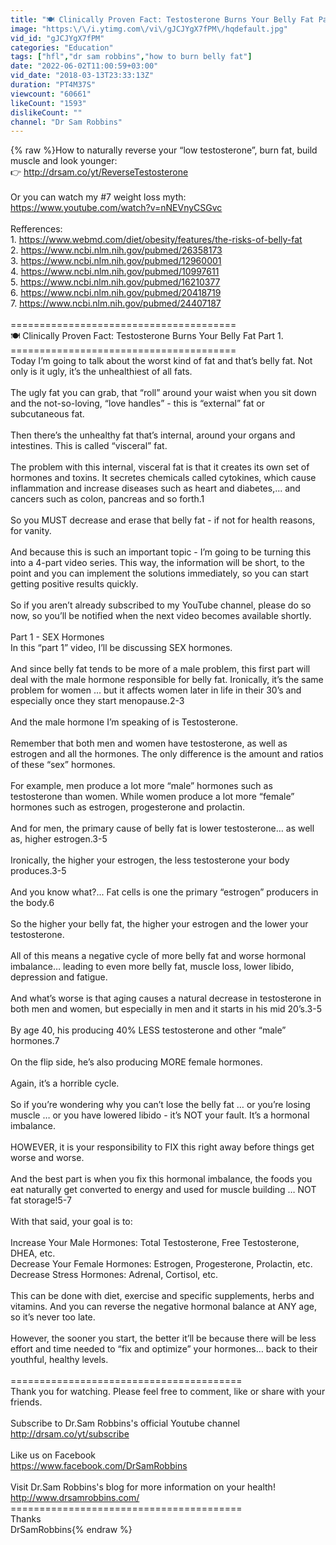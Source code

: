 ```yaml
---
title: "🍽️ Clinically Proven Fact: Testosterone Burns Your Belly Fat Part 1.- by Dr Sam Robbins"
image: "https:\/\/i.ytimg.com\/vi\/gJCJYgX7fPM\/hqdefault.jpg"
vid_id: "gJCJYgX7fPM"
categories: "Education"
tags: ["hfl","dr sam robbins","how to burn belly fat"]
date: "2022-06-02T11:00:59+03:00"
vid_date: "2018-03-13T23:33:13Z"
duration: "PT4M37S"
viewcount: "60661"
likeCount: "1593"
dislikeCount: ""
channel: "Dr Sam Robbins"
---
```

{% raw %}How to naturally reverse your “low testosterone”, burn fat, build muscle and look younger:<br />👉 <a rel="nofollow" target="blank" href="http://drsam.co/yt/ReverseTestosterone">http://drsam.co/yt/ReverseTestosterone</a><br /><br />Or you can watch my #7 weight loss myth:<br /><a rel="nofollow" target="blank" href="https://www.youtube.com/watch?v=nNEVnyCSGvc">https://www.youtube.com/watch?v=nNEVnyCSGvc</a><br /><br />Refferences:<br />1. <a rel="nofollow" target="blank" href="https://www.webmd.com/diet/obesity/features/the-risks-of-belly-fat">https://www.webmd.com/diet/obesity/features/the-risks-of-belly-fat</a><br />2. <a rel="nofollow" target="blank" href="https://www.ncbi.nlm.nih.gov/pubmed/26358173">https://www.ncbi.nlm.nih.gov/pubmed/26358173</a><br />3. <a rel="nofollow" target="blank" href="https://www.ncbi.nlm.nih.gov/pubmed/12960001">https://www.ncbi.nlm.nih.gov/pubmed/12960001</a><br />4. <a rel="nofollow" target="blank" href="https://www.ncbi.nlm.nih.gov/pubmed/10997611">https://www.ncbi.nlm.nih.gov/pubmed/10997611</a><br />5. <a rel="nofollow" target="blank" href="https://www.ncbi.nlm.nih.gov/pubmed/16210377">https://www.ncbi.nlm.nih.gov/pubmed/16210377</a><br />6. <a rel="nofollow" target="blank" href="https://www.ncbi.nlm.nih.gov/pubmed/20418719">https://www.ncbi.nlm.nih.gov/pubmed/20418719</a><br />7. <a rel="nofollow" target="blank" href="https://www.ncbi.nlm.nih.gov/pubmed/24407187">https://www.ncbi.nlm.nih.gov/pubmed/24407187</a><br /><br />=======================================<br />🍽️ Clinically Proven Fact: Testosterone Burns Your Belly Fat Part 1.<br />=======================================<br />Today I’m going to talk about the worst kind of fat and that’s belly fat. Not only is it ugly, it’s the unhealthiest of all fats. <br /><br />The ugly fat you can grab, that “roll” around your waist when you sit down and the not-so-loving, “love handles” - this is “external” fat or subcutaneous fat. <br /><br />Then there’s the unhealthy fat that’s internal, around your organs and intestines. This is called “visceral” fat. <br /><br />The problem with this internal, visceral fat is that it creates its own set of hormones and toxins. It secretes chemicals called cytokines, which cause inflammation and increase diseases such as heart and diabetes,... and cancers such as colon, pancreas and so forth.1<br /><br />So you MUST decrease and erase that belly fat - if not for health reasons, for vanity.<br /><br />And because this is such an important topic - I’m going to be turning this into a 4-part video series. This way, the information will be short, to the point and you can implement the solutions immediately, so you can start getting positive results quickly.<br /><br />So if you aren’t already subscribed to my YouTube channel, please do so now, so you’ll be notified when the next video becomes available shortly.<br /><br />Part 1 - SEX Hormones<br />In this “part 1” video, I’ll be discussing SEX hormones.<br /><br />And since belly fat tends to be more of a male problem, this first part will deal with the male hormone responsible for belly fat. Ironically, it’s the same problem for women … but it affects women later in life in their 30’s and especially once they start menopause.2-3<br /><br />And the male hormone I’m speaking of is Testosterone. <br /><br />Remember that both men and women have testosterone, as well as estrogen and all the hormones. The only difference is the amount and ratios of these “sex” hormones. <br /><br />For example, men produce a lot more “male” hormones such as testosterone than women. While women produce a lot more “female” hormones such as estrogen, progesterone and prolactin.<br /><br />And for men, the primary cause of belly fat is lower testosterone… as well as, higher estrogen.3-5<br /><br />Ironically, the higher your estrogen, the less testosterone your body produces.3-5<br /><br />And you know what?... Fat cells is one the primary “estrogen” producers in the body.6 <br /><br />So the higher your belly fat, the higher your estrogen and the lower your testosterone. <br /><br />All of this means a negative cycle of more belly fat and worse hormonal imbalance… leading to even more belly fat, muscle loss, lower libido, depression and fatigue.<br /><br />And what’s worse is that aging causes a natural decrease in testosterone in both men and women, but especially in men and it starts in his mid 20’s.3-5 <br /><br />By age 40, his producing 40% LESS testosterone and other “male” hormones.7<br /><br />On the flip side, he’s also producing MORE female hormones.<br /><br />Again, it’s a horrible cycle.<br /><br />So if you’re wondering why you can’t lose the belly fat … or you’re losing muscle … or you have lowered libido - it’s NOT your fault. It’s a hormonal imbalance.<br /><br />HOWEVER, it is your responsibility to FIX this right away before things get worse and worse.<br /><br />And the best part is when you fix this hormonal imbalance, the foods you eat naturally get converted to energy and used for muscle building … NOT fat storage!5-7<br /><br />With that said, your goal is to:<br /><br />Increase Your Male Hormones: Total Testosterone, Free Testosterone, DHEA, etc.<br />Decrease Your Female Hormones: Estrogen, Progesterone, Prolactin, etc.<br />Decrease Stress Hormones: Adrenal, Cortisol, etc.<br /><br />This can be done with diet, exercise and specific supplements, herbs and vitamins. And you can reverse the negative hormonal balance at ANY age, so it’s never too late.<br /><br />However, the sooner you start, the better it’ll be because there will be less effort and time needed to “fix and optimize” your hormones… back to their youthful, healthy levels.<br /><br />========================================­<br />Thank you for watching. Please feel free to comment, like or share with your friends.<br /><br />Subscribe to Dr.Sam Robbins's official Youtube channel<br /><a rel="nofollow" target="blank" href="http://drsam.co/yt/subscribe">http://drsam.co/yt/subscribe</a><br /><br />Like us on Facebook<br /><a rel="nofollow" target="blank" href="https://www.facebook.com/DrSamRobbins">https://www.facebook.com/DrSamRobbins</a><br /><br />Visit Dr.Sam Robbins's blog for more information on your health!<br /><a rel="nofollow" target="blank" href="http://www.drsamrobbins.com/">http://www.drsamrobbins.com/</a><br />========================================<br />Thanks<br />DrSamRobbins{% endraw %}
